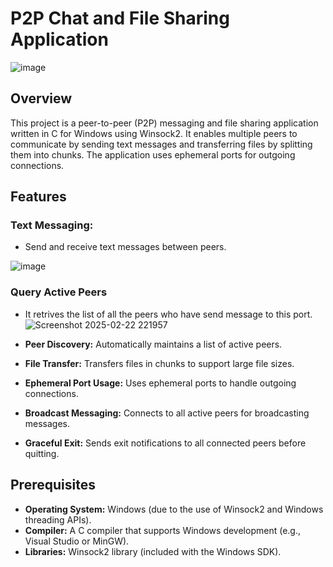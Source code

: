 # P2P Chat and File Sharing Application

![image](https://github.com/user-attachments/assets/761b6606-55bf-44b7-a798-409de8d3e431)



## Overview

This project is a peer-to-peer (P2P) messaging and file sharing application written in C for Windows using Winsock2. It enables multiple peers to communicate by sending text messages and transferring files by splitting them into chunks. The application uses ephemeral ports for outgoing connections.

## Features

### Text Messaging:
- Send and receive text messages between peers.

![image](https://github.com/user-attachments/assets/1e0e041b-cc0c-4aa5-802b-29e682e8733e)
### Query Active Peers
- It retrives the list of all the peers who have send message to this port.
![Screenshot 2025-02-22 221957](https://github.com/user-attachments/assets/e0562915-b666-4102-a44f-24602ff4d847)

- **Peer Discovery:** Automatically maintains a list of active peers.
- **File Transfer:** Transfers files in chunks to support large file sizes.
- **Ephemeral Port Usage:** Uses ephemeral ports to handle outgoing connections.
- **Broadcast Messaging:** Connects to all active peers for broadcasting messages.
- **Graceful Exit:** Sends exit notifications to all connected peers before quitting.

## Prerequisites

- **Operating System:** Windows (due to the use of Winsock2 and Windows threading APIs).
- **Compiler:** A C compiler that supports Windows development (e.g., Visual Studio or MinGW).
- **Libraries:** Winsock2 library (included with the Windows SDK).


